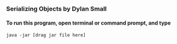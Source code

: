 ### Serializing Objects by Dylan Small
#### To run this program, open terminal or command prompt, and type
```
java -jar [drag jar file here]
```
